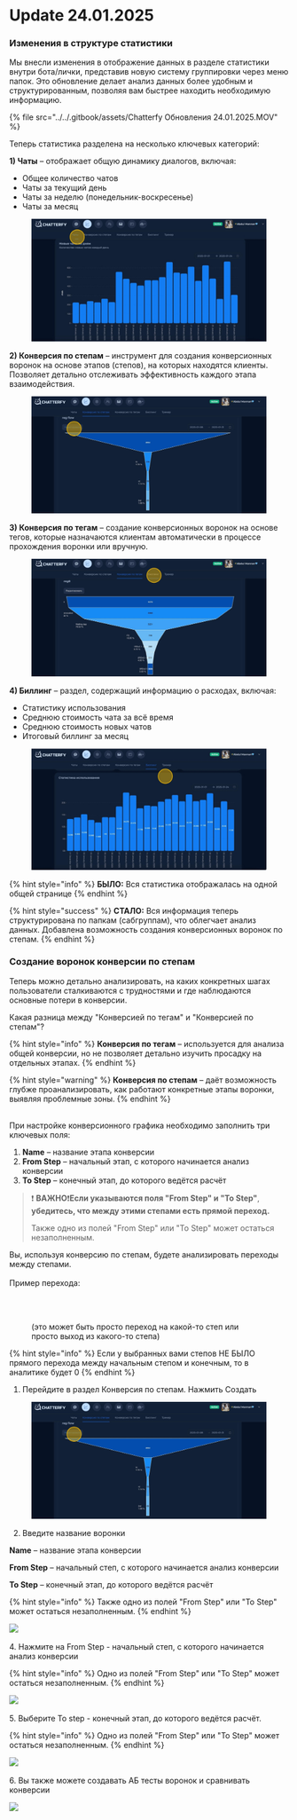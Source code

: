 # Update 24.01.2025

### Изменения в структуре статистики&#x20;



Мы внесли изменения в отображение данных в разделе статистики внутри бота/лички, представив новую систему группировки через меню папок. Это обновление делает анализ данных более удобным и структурированным, позволяя вам быстрее находить необходимую информацию.

{% file src="../../.gitbook/assets/Chatterfy Обновления 24.01.2025.MOV" %}

Теперь статистика разделена на несколько ключевых категорий:

**1)  Чаты** – отображает общую динамику диалогов, включая:&#x20;

* Общее количество чатов
* &#x20;Чаты за текущий день&#x20;
* Чаты за неделю (понедельник-воскресенье)&#x20;
* &#x20;Чаты за месяц

<figure><img src="../../.gitbook/assets/image (333).png" alt=""><figcaption></figcaption></figure>

**2)  Конверсия по степам** – инструмент для создания конверсионных воронок на основе этапов (степов), на которых находятся клиенты. Позволяет детально отслеживать эффективность каждого этапа взаимодействия.

<figure><img src="../../.gitbook/assets/image (334).png" alt=""><figcaption></figcaption></figure>

**3)  Конверсия по тегам** – создание конверсионных воронок на основе тегов, которые назначаются клиентам автоматически в процессе прохождения воронки или вручную.



<figure><img src="../../.gitbook/assets/image (335).png" alt=""><figcaption></figcaption></figure>



**4) Биллинг** – раздел, содержащий информацию о расходах, включая:&#x20;

* Статистику использования
* Среднюю стоимость чата за всё время&#x20;
* &#x20;Среднюю стоимость новых чатов
* &#x20;Итоговый биллинг за месяц

<figure><img src="../../.gitbook/assets/image (337).png" alt=""><figcaption></figcaption></figure>

{% hint style="info" %}
**БЫЛО:** Вся статистика отображалась на одной общей странице
{% endhint %}

{% hint style="success" %}
**СТАЛО:** Вся информация теперь структурирована по папкам (сабгруппам), что облегчает анализ данных. Добавлена возможность создания конверсионных воронок по степам.
{% endhint %}



### Создание воронок конверсии по степам



Теперь можно детально анализировать, на каких конкретных шагах пользователи сталкиваются с трудностями и где наблюдаются основные потери в конверсии.



Какая разница между "Конверсией по тегам" и "Конверсией по степам"?

{% hint style="info" %}
**Конверсия по тегам** – используется для анализа общей конверсии, но не позволяет детально изучить просадку на отдельных этапах.&#x20;
{% endhint %}

{% hint style="warning" %}
**Конверсия по степам** – даёт возможность глубже проанализировать, как работают конкретные этапы воронки, выявляя проблемные зоны.
{% endhint %}

\
При настройке конверсионного графика необходимо заполнить три ключевых поля:

1. **Name** – название этапа конверсии&#x20;
2. **From Step** – начальный этап, с которого начинается анализ конверсии&#x20;
3. **To Step** – конечный этап, до которого ведётся расчёт



> ❗️ **ВАЖНО**❗️**Если указываются поля "From Step" и "To Step"**, **убедитесь, что между этими степами есть прямой переход.**&#x20;
>
> Также одно из полей "From Step" или "To Step" может остаться незаполненным.

Вы, используя конверсию по степам, будете анализировать переходы между степами.\
\
Пример перехода:

<figure><img src="broken-reference" alt=""><figcaption><p><br> (это может быть просто переход на какой-то степ или просто выход из какого-то степа)</p></figcaption></figure>



{% hint style="info" %}
Если у выбранных вами степов НЕ БЫЛО прямого перехода между начальным степом и конечным, то в аналитике будет 0
{% endhint %}



1. Перейдите в раздел Конверсия по степам. Нажмить Создать

<figure><img src="../../.gitbook/assets/image (339).png" alt=""><figcaption></figcaption></figure>

2. Введите название воронки

**Name** – название этапа конверсии&#x20;

**From Step** – начальный степ, с которого начинается анализ конверсии&#x20;

**To Step** – конечный этап, до которого ведётся расчёт

{% hint style="info" %}
Также одно из полей "From Step" или "To Step" может остаться незаполненным.
{% endhint %}

![](https://ajeuwbhvhr.cloudimg.io/colony-recorder.s3.amazonaws.com/files/2025-01-23/53629ddf-8922-44d9-b559-4fa7c50ef5f6/user_cropped_screenshot.jpeg?tl_px=14,0\&br_px=2766,1432\&force_format=jpeg\&q=100\&width=1120.0\&wat=1\&wat_opacity=1\&wat_gravity=northwest\&wat_url=https://colony-recorder.s3.amazonaws.com/images/watermarks/EAB308_standard.png\&wat_pad=574,174)

4\. Нажмите на From Step - начальный cтеп, с которого начинается анализ конверсии&#x20;

{% hint style="info" %}
Одно из полей "From Step" или "To Step" может остаться незаполненным.
{% endhint %}

![](https://ajeuwbhvhr.cloudimg.io/colony-recorder.s3.amazonaws.com/files/2025-01-23/1fae4135-f687-48f0-b9ca-9c5c7d254626/user_cropped_screenshot.jpeg?tl_px=24,0\&br_px=2776,1308\&force_format=jpeg\&q=100\&width=1120.0\&wat=1\&wat_opacity=1\&wat_gravity=northwest\&wat_url=https://colony-recorder.s3.amazonaws.com/images/watermarks/EAB308_standard.png\&wat_pad=762,249)

5\. Выберите To step - конечный этап, до которого ведётся расчёт.

{% hint style="info" %}
Одно из полей "From Step" или "To Step" может остаться незаполненным.
{% endhint %}

![](https://ajeuwbhvhr.cloudimg.io/colony-recorder.s3.amazonaws.com/files/2025-01-23/bdcdf6a9-9205-4a2b-b732-f660a57d0328/user_cropped_screenshot.jpeg?tl_px=0,0\&br_px=2716,1366\&force_format=jpeg\&q=100\&width=1120.0\&wat=1\&wat_opacity=1\&wat_gravity=northwest\&wat_url=https://colony-recorder.s3.amazonaws.com/images/watermarks/EAB308_standard.png\&wat_pad=907,215)

6\. Вы также можете создавать АБ тесты воронок и сравнивать конверсии&#x20;

![](https://ajeuwbhvhr.cloudimg.io/colony-recorder.s3.amazonaws.com/files/2025-01-23/5e3370ea-a420-4661-bce0-ec8ecea18837/user_cropped_screenshot.jpeg?tl_px=41,0\&br_px=2794,1410\&force_format=jpeg\&q=100\&width=1120.0\&wat=1\&wat_opacity=1\&wat_gravity=northwest\&wat_url=https://colony-recorder.s3.amazonaws.com/images/watermarks/EAB308_standard.png\&wat_pad=559,382)

